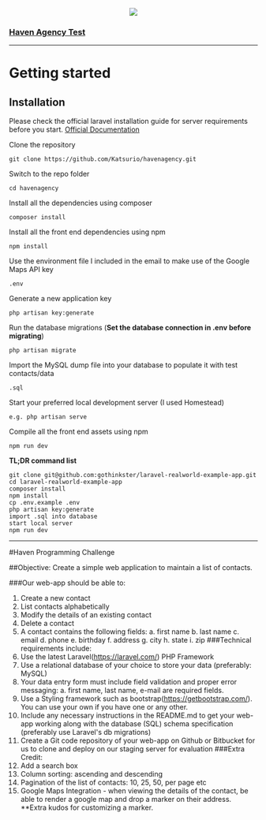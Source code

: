 <p align="center"><img src="https://laravel.com/assets/img/components/logo-laravel.svg"></p>

### [Haven Agency Test](https://github.com/Katsurio/havenagency)

----------

# Getting started

## Installation

Please check the official laravel installation guide for server requirements before you start. [Official Documentation](https://laravel.com/docs/5.4/installation#installation)


Clone the repository

    git clone https://github.com/Katsurio/havenagency.git

Switch to the repo folder

    cd havenagency

Install all the dependencies using composer

    composer install
    
Install all the front end dependencies using npm
    
    npm install

Use the environment file I included in the email to make use of the Google Maps API key

    .env

Generate a new application key

    php artisan key:generate

Run the database migrations (**Set the database connection in .env before migrating**)

    php artisan migrate
    
Import the MySQL dump file into your database to populate it with test contacts/data
    
    .sql

Start your preferred local development server (I used Homestead)

    e.g. php artisan serve

Compile all the front end assets using npm

    npm run dev
    

**TL;DR command list**

    git clone git@github.com:gothinkster/laravel-realworld-example-app.git
    cd laravel-realworld-example-app
    composer install
    npm install
    cp .env.example .env
    php artisan key:generate
    import .sql into database
    start local server
    npm run dev


----------



#Haven Programming Challenge

##Objective: Create a simple web application to maintain a list of contacts.

###Our web-app should be able to:
1. Create a new contact
2. List contacts alphabetically
3. Modify the details of an existing contact 
4. Delete a contact
5. A contact contains the following fields:
a. first name b. last name c. email
d. phone
e. birthday f. address
g. city h. state
i. zip
###Technical requirements include:
1. Use the latest Laravel(https://laravel.com/) PHP Framework
2. Use a relational database of your choice to store your data (preferably: MySQL)
3. Your data entry form must include field validation and proper error messaging:
a. first name, last name, e-mail are required fields.
4. Use a Styling framework such as bootstrap(https://getbootstrap.com/). You can use your own if you have one or any other.
5. Include any necessary instructions in the README.md to get your web-app working along with the database (SQL) schema specification
(preferably use Laravel's db migrations)
6. Create a Git code repository of your web-app on Github or Bitbucket for us to clone and deploy on our staging server for evaluation
###Extra Credit:
1. Add a search box
2. Column sorting: ascending and descending
3. Pagination of the list of contacts: 10, 25, 50, per page etc
4. Google Maps Integration - when viewing the details of the contact, be able to render a google map
and drop a marker on their address. **Extra kudos for customizing a marker.